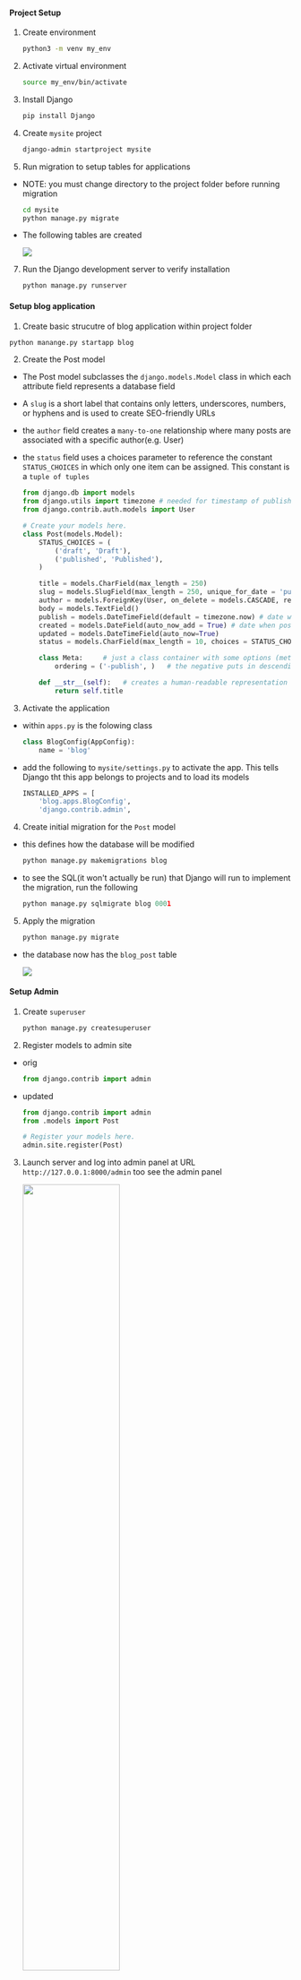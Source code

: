 #### Project Setup

1) Create environment

    ~~~ bash
    python3 -m venv my_env
    ~~~

3) Activate virtual environment

    ~~~ bash
    source my_env/bin/activate
    ~~~

4) Install Django

    ~~~ bash
    pip install Django
    ~~~


5) Create `mysite` project

    ~~~ bash
    django-admin startproject mysite
    ~~~

6) Run migration to setup tables for applications

- NOTE: you must change directory to the project folder before running migration

    ~~~ bash
    cd mysite
    python manage.py migrate
    ~~~

- The following tables are created

   <img src = "First_Migration_.png"/> 

7) Run the Django development server to verify installation

    ~~~ bash
    python manage.py runserver
    ~~~

#### Setup blog application

1) Create basic strucutre of blog application within project folder

~~~ py
python manange.py startapp blog 
~~~

2) Create the Post model
- The Post model subclasses the `django.models.Model` class in which each attribute field represents a database field
- A `slug` is a short label that contains only letters, underscores, numbers, or hyphens and is used to create SEO-friendly URLs
- the `author` field creates a `many-to-one` relationship where many posts are associated with a specific author(e.g. User)
- the `status` field uses a choices parameter to reference the constant `STATUS_CHOICES` in which only one item can be assigned. This constant is a `tuple of tuples`

    ~~~ py
    from django.db import models
    from django.utils import timezone # needed for timestamp of publish, created, & updated attributes
    from django.contrib.auth.models import User

    # Create your models here.
    class Post(models.Model):
        STATUS_CHOICES = (
            ('draft', 'Draft'),
            ('published', 'Published'),
        )

        title = models.CharField(max_length = 250)
        slug = models.SlugField(max_length = 250, unique_for_date = 'publish')
        author = models.ForeignKey(User, on_delete = models.CASCADE, related_name = 'blog_posts')
        body = models.TextField()
        publish = models.DateTimeField(default = timezone.now) # date with timezone info
        created = models.DateField(auto_now_add = True) # date when post initially created
        updated = models.DateTimeField(auto_now=True)
        status = models.CharField(max_length = 10, choices = STATUS_CHOICES, default = 'draft')

        class Meta:     # just a class container with some options (metadata)
            ordering = ('-publish', )   # the negative puts in descending order from most recently pubished

        def __str__(self):   # creates a human-readable representation of the object
            return self.title
    ~~~

3) Activate the application

- within `apps.py` is the folowing class

    ~~~ py
    class BlogConfig(AppConfig):
        name = 'blog'
    ~~~

- add the following to `mysite/settings.py` to activate the app. This tells Django tht this app belongs to projects and to load its models

    ~~~ py
    INSTALLED_APPS = [
        'blog.apps.BlogConfig',
        'django.contrib.admin',
    ~~~

4) Create initial migration for the `Post` model 

- this defines how the database will be modified
  
    ~~~ py
    python manage.py makemigrations blog
    ~~~

- to see the SQL(it won't actually be run) that Django will run to implement the migration, run the following

    ~~~ py
    python manage.py sqlmigrate blog 0001
    ~~~


5) Apply the migration

    ~~~ py
    python manage.py migrate
    ~~~

- the database now has the `blog_post` table
 
    <img src = "Post_model_Migration.png"/>


#### Setup Admin

1) Create `superuser`

    ~~~ py
    python manage.py createsuperuser
    ~~~

2) Register models to admin site

- orig

    ~~~ py
    from django.contrib import admin
    ~~~

- updated 
    ~~~ py
    from django.contrib import admin
    from .models import Post

    # Register your models here.
    admin.site.register(Post)
    ~~~
    
3) Launch server and log into admin panel at URL `http://127.0.0.1:8000/admin` too see the admin panel

    <img src = "Admin_panel.png" width = "60%"/>

4) Select Add post and note timezone message

   - message varies depending on your actual timezone

        <img src = "Addpost_timezone_message.png" width = "50%"/>

        - this can be resolved by modifying `TIME_ZONE` in `settings.py` to your actual timezone

        - before

            ~~~ py
            TIME_ZONE = 'UTC'
            ~~~

        - after

            ~~~ py
            TIME_ZONE = 'America/Chicago'
            ~~~

    - However, modifying `TIME_ZONE` can cause issues with Daylight Savings Time. It is recommended to use `UTC` time in the database and convert to `local time` for user interactions. <a href = "https://docs.djangoproject.com/en/3.0/topics/i18n/timezone"> see Time zones Django documentation</a>  

#### Customize admin model

1) Add the following model to `admin.py`

   - note the `admin options` 
     
   -  <a href = "https://docs.djangoproject.com/en/3.0/ref/contrib/admin/"> Django admin options </a>

    ~~~ py
    from django.contrib import admin
    from .models import Post

    # Register your models here.
    # admin.site.register(Post)

    # Custom models 
    @admin.register(Post)   # decorator performs same as admin.site.register(Post)
    class PostAdmin(admin.ModelAdmin):
        list_display = ('title', 'slug', 'author', 'publish', 'status')
        list_filter = ('status', 'created', 'publish', 'author')
        search_fields = ('title', 'body')
        prepopulated_fields = {'slug': ('title',)}
        raw_id_fields = ('author',)
        date_hierarchy = 'publish'
        ordering = ('status', 'publish')
    ~~~

#### Create list & detail views

1) Add the following views

    ~~~ py
    from django.shortcuts import render, get_object_or_404
    from .models import Post

    # Create your views here.
    def post_list(request):
        posts = Post.published.all()
        return render(request, 'blog/post/list.html', {'posts': posts})


    def post_detail(request, year, month, day, post):
        post = get_object_or_404(Post, 
                                slug = post, 
                                status = 'published', 
                                publish__year = year,
                                publish__month = month,
                                publish__day = day)    

        return render(request, 'blog/post/detail.html', {'post': post}) 
    ~~~

2) Add URL patterns for views in the blog app

- this maps URLs to views
- the first pattern does not have arguments
- the second pattern take four arguments
- angle brackets are used to capture values from a URL as a strings
- `path converters` are used to capture values. For example, <int:year> looks for a int parameter and returns an integer. Likewise, <slug:post> matches a slug string
- <a href = "https://docs.djangoproject.com/en/3.0/topics/http/urls/#path-converters"> Django path converters</a>
- `name` maps the view
    ~~~ py
    from django.urls import path
    from . import views

    app_name = 'blog'

    urlpatterns = [
        # post views
        path('', views.post_list, name = 'post_list'),
        path('<int:year>/<int:month>/<int:day>/<slug:post>/', views.post_detail, name = 'post_detail'),
        
    ]
    ~~~

3) Update the project `urls.py`

- add the `include` import

- add the following to the `urlpatterns` variable

- the `namespace` blog allow precise reversing of `names URL patterns`

    ~~~ py

    from django.urls import path, include

    urlpatterns = [
        path('admin/', admin.site.urls),
        path('blog/', include('blog.urls', namespace = 'blog')),

    ]

    ~~~

#### Implement Canonical URLs for models

- Canonical means `preferred` and is a unique URL
- the `reverse` method allows URLs to be built using their name and also allows passing additional parameters

- Add the following to `models.py`
- import `reverse`

    ~~~ py
    from django.urls import reverse
    ~~~

- create `get_absolute_url` method to link to specific posts

    ~~~ py

    def get_absolute_url(self):
        return reverse("blog:post_detail",   # define args next, kwargs can also be implmented
                         args=[self.publish.year,
                               self.publish.month,
                               self.publish.day,
                               self.slug ])
    
    ~~~

#### Update the models
- import `reverse`

    ~~~ py
    from django.urls import reverse
    ~~~

- 

#### Create templates for the views    

1) Set up the following folders and files inside the `blog` app

    <img src = 'template_structure.png'/>

- use template tags, template variables, and template filters to create templates

2) Create the `base.html` template

- utilizes `static files`

    ~~~ html
    {% load static %}
    <!DOCTYPE html>
    <html>
        <head>
            <title>{% block title %} {% endblock %} </title>
            <link href = "{% static "css/blog.css"%}" rel = "stylesheet">
        </head>

        <body>

            <div id = "content">
                {% block content %}

                {% endblock %}

            </div>

            <div id = "sidebar">
                <h2> My blog </h2>
                <p> This is my blog </p>

            </div>

        </body>

    </html>
    ~~~

3) Create the `list.html`template

- `extends` allows this template to inherit from the `base.html` file
- 2 template filters are applied in the body of the post

    ~~~ html
    {% extends "blog/base.html" %}

    {% block title %} My Blog {% endblock %}

    {% block content %}
        <h1> My Blog! </h1>

        {% for post in posts %}
            <h2>
                <a href = "{{ post.get_absolute_url }}">
                    {{ post.title }}
                </a>
            </h2>

            <p class = "date">
                Published {{ post.publish }} by {{ post.author }}
            </p>

            {{ post.body|truncatewords:30|linebreaks}}

        {% endfor %}

    {%endblock%}
    ~~~

4) Create `detail.html` template

    ~~~ html
    {% extends "blog/base.html" %}

    {% block title %} {{ post.title }} {% endblock %}

    {% block content %}
        <h1> {{post.title}} </h1>
        <p class = "date">
            Published {{post.publish}} by {{post.author}}
        </p>

        {{post.body|linebreaks}}
    {% endblock %} 
    ~~~

#### Add Pagination

1) In `views.py` add the following import

    ~~~ py
    from django.core.paginator import Paginator, EmptyPage, PageNotAnInteger
    ~~~

2) Within `template\blog` create `pagination.html` template

    ~~~ html
    <div class = "pagination">
        <span class = "step-links">
        {% if page.has_previous %}
            <a href = "?page = {{ page.previous_page_number }}">Previous</a>
        {% endif %}

            <span class = "current">
                Page {{page.number}} of {{page.paginator.num_pages}}. 
            </span>

            {% if page.has_next %}
                <a href = "?page={{page.next_page_number }}">Next</a>
            {%endif%}
        </span>
    </div>
    ~~~

3) Within the `list.html` template, add the following to refer to the pagination template

    ~~~ html
    ...
    {% endfor %}

        {% include "pagination.html" with page=posts %}

    {%endblock%}
    ~~~

#### Using Class-based views

- views are implemented as Python objects instead of functions

1) Add `from django.views.generic import ListView` to `views.py`

2) Create the following class-based view in `views.py`

- the following two lines are analogous and create the queryset

    ~~~ py
        model = Post
        # queryset = Post.published.all()
    ~~~

- Although `object_list` is generically created for the query results, using `context_object_name` makes your code easier to follow

    ~~~ py
    class PostListView(ListView):
        model = Post
        # queryset = Post.published.all()
        context_object_name = 'posts'
        paginate_by = 3
        template_name = 'blog/post/list.html'
    ~~~

3) Modify `blog\urls.py` to use the `PostListView` class

    ~~~ py
    urlpatterns = [
        # post views
        # path('', views.post_list, name = 'post_list'),
        path('', views.PostListView.as_view(), name = 'post_list'),
        ...
    ~~~

4) Update the `list.html` file to receive an obj

- NOTE: you must not put any spaces within `page=page_obj`

    ~~~ html
        {% endfor %}

        <!--  {% include "pagination.html" with page=posts %} -->
        {% include "pagination.html" with page=page_obj %}
    {%endblock%}

    ~~~

5) Add a link to return to the main blogs page

    ~~~ html
    <a href = '/blog'> return to all blogs </a>
    ~~~

### Adding Forms to blog

1) Create a `forms.py` file inside the blog app

- this subclassess the bse Form class
- the CharField typcially renders as a HTML `input` element
- `widget = forms.Textarea` overrides this and renders as an HTML `textarea` element
- email validation is done on anything with `EmailField()`
- <a href = 'https://docs.djangoproject.com/en/3.0/ref/forms/fields/'> Django Form Fields documentation <a/>

    ~~~ py
    from django import forms

    class EmailPostForm(forms.Form):
        name = forms.CharField(max_length = 25)
        email = forms.EmailField()
        to = forms.EmailField()
        comments = forms.CharField(required = False, widget = forms.Textarea)
    ~~~

2) Create a view for the form

- add the `EmailPostForm` import to `views.py`

~~~ py
from .forms import EmailPostForm
~~~

- Add the `post_share` view

- it has both `request` & `post_id` as parameters
- `get_object_or_404` verifies that post has `published status`
- the same view is used for initial blank forms as well as forms with submitted data
- a `GET` request indicates an empty form has to be displayed
- a `POST` request indicates that valid form data has been submitted for the form to process
- `request.method = POST` distinguishes between these twp scenarios

#### Sending emails with Django

1) Django will write emails to the console if this is added to `settings.py`

    ~~~ py
    EMAIL_BACKEND = 'django.core.mail.backends.console.EmailBackend'
    ~~~

2) To use the SMTP server for gmail, add the following with a valid gmail account
- IMPORTANT !! You can hide this info from tracking this sensitive info in github by going into the directory and issuing the following command to halt tracking changes on settings.py
- TLS is a cryptographic protocol that provides end-to-end security of data sent between applications over the Internet.
    ~~~ bash
    git update-index --assume-unchanged settings.py
    ~~~

    NOTE - This will restore tracking changes !
    ~~~ bash
    git update-index --no-assume-unchanged settings.py
    ~~~

    ~~~ py
    EMAIL_HOST = 'smtp.gmail.com'
    EMAIL_HOST_USER = 'valid_gmail_account@gmail.com'
    EMAIL_HOST_PASSWORD = 'password for the account'
    EMAIL_PORT = 587
    EMAIL_USE_TLS = True
    ~~~

3) Modify `views.py`
   - import send_mail

       ~~~ py
       from django.core.mail import send_mail
       ~~~

- modify `post_share` in `views.py`
    - A URI (Uniform Resource Identifier) is a string that refers to a resource such as a URL
    - get_absolute_url() method to tell Django how to calculate the canonical URL for an object. To callers, this method should appear to return a string that can be used to refer to the object over HTTP.
    - an example of cd is `cd is {'name': 'ME', 'email': 'sktestdjango@gmail.com', 'to': 'sktestdjango@gmail.com', 'comments': 'Some comment'}`

        ~~~ py
        def post_share(request, post_id):
            # Retrieve post by ID
            post = get_object_or_404(Post, id = post_id, status = "published")
            sent = False

            if request.method == 'POST':
                # form was submitted with data
                form = EmailPostForm(request.POST)
                if form.is_valid():
                    # Form fields passed validation
                    cd = form.cleaned_data 
                    # ... send email
                    post_url = request.build_absolute_uri(post.get_absolute_url())
                    subject = f"{cd['name']} recommends you read " f"{post.title}"
                    message = f"Read {post.title} at {post_url} \n\n" f"{cd['name']}\'s comments: {cd['comments']}"
                    send_mail(subject, message, 'sktestdjango@gmail.com', [cd['to']])
                    sent = True

            else:  # show blank form
                form = EmailPostForm()

            context = {'post': post, 'form': form, 'sent': sent}

            return render(request, 'blog/post/share.html', context)  
        ~~~

1) Add the path in `/blogs/urls.py`    

    ~~~ py
    urlpatterns = [
        # post views
        # path('', views.post_list, name = 'post_list'),
        path('', views.PostListView.as_view(), name = 'post_list'),
        path('<int:year>/<int:month>/<int:day>/<slug:post>/', views.post_detail, name = 'post_detail'),
        path('<int:post_id>/share/', views.post_share, name = 'post_share'),
    ]
    ~~~

2) Create the `share` template inside `blog/post`

    ~~~ html
    {% extends "blog/base.html" %}

    {% block title %} Share a post {% endblock %}

    {% block content %}
        {% if sent %}
            <h1> E-mail succesfully sent </h1>
            <p> 
                "{{ post.title}}" was succesfully sent to {{ form.cleaned_data.to}}.
            </p>
        {% else %}
            <h1> Share "{{ post.title }}" by e-mail </h1>
            <form method = "post">
            <!-- Example data that is looped in
            cd is {'name': 'ME', 'email': 'sktestdjango@gmail.com', 'to': 'sktestdjango@gmail.com', 'comments': 'DEBUG test AGAIN'}  -->    
                
                {% for field in form%}
                    <div>
                        {{ field.errors }}
                        {{ field.label_tag }} {{ field }}
                    </div>
                {% endfor %}
                {% csrf_token %}
                <input type = "submit" value = "Send e-mail">
            </form>
        {% endif %}    

    {% endblock %}

    ~~~

#### Comment functionality

1) Add a model for storing comments

- The `ForeignKey` associates one `Post` to many `Commments`
- this is a `one-to-many` relationship
- the `related_name` attribute allows retrieval  all of a post's comments using `post.comments.all()`
- If `related_name` was not defined, Django would use `comment_set` instead
- Generally, `related_name` is the name to use for the relation from the related object back to this one
- the `active` attribute allows for comments to be turned off(e.g. hidden)

    ~~~ py
    class Comment(models.Model):
        post = models.ForeignKey(Post, on_delete=models.CASCADE, related_name='comments')
        name = models.CharField(max_length=80)
        email = models.EmailField()
        body = models.TextField()
        created = models.DateTimeField(auto_now_add = True)
        updated = models.DateTimeField(auto_now=True)
        active = models.BooleanField(default = True)

        class Meta:  # just a class container with some options (metadata)
            ordering: ('created',)

        def __str__(self):
            return f'Comment by {self.name} on {self.post}' 
    ~~~

2) Create a new migration in terminal of the virtual environment

    ~~~ bash
    python manage.py makemigrations blog
    ~~~

3) Run the migration

    ~~~ bash
    python manage.py migrate
    ~~~

4) Register model with the admin interface in `admin.py`

- include the `Comment` import

- add the custom Model

    ~~~ py
    @admin.register(Comment)
    class CommentAdmin(admin.ModelAdmin):
        list_display = ('name', 'email', 'post', 'created', 'active' )
        list_filter = ('active', 'created', 'updated')
        search_fields = ('name', 'email', 'body')
    ~~~

5) Modify `forms.py` to allow dynamically built forms from `Comment` model

- include the `Comment` import

- add th following class

    ~~~ py
    class CommentForm(forms.ModelForm):
        class Meta:
            model = Comment
            fields = ('name', 'email', 'body')
    ~~~

6) Modify the `post_detail` view    

- import the `Comment` model and `CommentForm`

    ~~~ py
    from .models import Post, Comment
    from .forms import EmailPostForm, CommentForm
    ~~~

    ~~~ py
    def post_detail(request, year, month, day, post):
        post = get_object_or_404(Post, 
                                slug = post, 
                                status = 'published', 
                                publish__year = year,
                                publish__month = month,
                                publish__day = day)    



        # list of active comments for this post
        comments = post.comments.filter(active = True)

        new_comment = None

        if request.method == 'POST':
            # A comment was posted
            comment_form = CommentForm( data=request.POST )

            if comment_form.is_valid():
                # create comment obj but do not save to database yet
                new_comment = comment_form.save(commit = False)
                # Assign current post to comment
                new_comment.post = post
                # Save the comment to the database
                new_comment.save()

        else:  # provide blank comment form
                comment_form = CommentForm()


        context = {'post': post, 'comments': comments, 
                   'new_comment': new_comment, 'comment_form': comment_form }

        return render(request, 'blog/post/detail.html', context) 
    ~~~

7) Add comments to `post_detail` template content block

    ~~~ py
        {% with comments.count as total_comments %}
            <h2>
                {{ total_comments }} comment {{ total_comments|pluralize }}
            </h2>
        {% endwith %}  

        {% for comment in comments %}
                <div class = "comment">
                    <p clss = "info">
                        Comment {{ forloop.counter }} by {{ comment.name }}
                    </p>
                    {{ comment.body|linebreaks }}
                </div>
            {% empty %}
                <p> There are no comments yet </p>    
            {% endfor %}
        {% if new_comment %}
            <h2> Your comment has been added </h2>
        {% else %}
            <h2> Add a new comment </h2>
            <form method = 'post'>
                {{ comment_form.as_p }}
                {% csrf_token %}
                <p>
                    <input type = "submit" value = "Add Comment">
                </p>
            </form>


        {% endif %}
    ~~~
   
8) Move `return to all blogs` link to below `Share this post link`

    ~~~ html
        <p>
            <a href = "{% url "blog:post_share" post.id %}"> Share this post <a/>
        </p>

        <p>
                <a href = '/blog'> return to all blogs </a>
        </p>

    ~~~

#### Add tagging functionality

1) Utilize the 3rd party app `django-taggit`

- from virtual environment in terminal run

    ~~~ bash
    pip install django_taggit
    ~~~

 2) Add the app to `INSTALLED_APPS` in `settings.py`

    ~~~ py
    ...
    INSTALLED_APPS = [
        'blog.apps.BlogConfig',
        'taggit',
        'django.contrib.admin',
    ...
    ~~~

 3) Add `taggit` to `models.py`

- import taggit

    ~~~ py
    from taggit.managers import TaggableManager
    ~~~

- append to the `Post` model
- the `tags` manager allows adding, retreiving, &  removal of tags from `Post` objects
~~~ py
tags = TaggableManager()
~~~

4) Create a migration for the changes to `model.py`

    ~~~ py
    python manage.py makemigrations blog
    ~~~ 

5) Run migration

    ~~~ py
    python manage.py migrate
    ~~~
